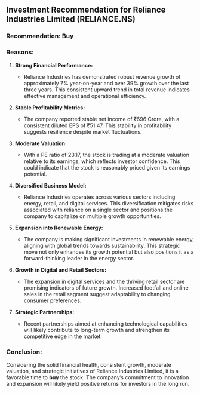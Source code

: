 ## Investment Recommendation for Reliance Industries Limited (RELIANCE.NS)

### Recommendation: **Buy**

### Reasons:

1. **Strong Financial Performance:**
   - Reliance Industries has demonstrated robust revenue growth of approximately 7% year-on-year and over 39% growth over the last three years. This consistent upward trend in total revenue indicates effective management and operational efficiency.

2. **Stable Profitability Metrics:**
   - The company reported stable net income of ₹696 Crore, with a consistent diluted EPS of ₹51.47. This stability in profitability suggests resilience despite market fluctuations.

3. **Moderate Valuation:**
   - With a PE ratio of 23.17, the stock is trading at a moderate valuation relative to its earnings, which reflects investor confidence. This could indicate that the stock is reasonably priced given its earnings potential.

4. **Diversified Business Model:**
   - Reliance Industries operates across various sectors including energy, retail, and digital services. This diversification mitigates risks associated with reliance on a single sector and positions the company to capitalize on multiple growth opportunities.

5. **Expansion into Renewable Energy:**
   - The company is making significant investments in renewable energy, aligning with global trends towards sustainability. This strategic move not only enhances its growth potential but also positions it as a forward-thinking leader in the energy sector.

6. **Growth in Digital and Retail Sectors:**
   - The expansion in digital services and the thriving retail sector are promising indicators of future growth. Increased footfall and online sales in the retail segment suggest adaptability to changing consumer preferences.

7. **Strategic Partnerships:**
   - Recent partnerships aimed at enhancing technological capabilities will likely contribute to long-term growth and strengthen its competitive edge in the market.

### Conclusion:
Considering the solid financial health, consistent growth, moderate valuation, and strategic initiatives of Reliance Industries Limited, it is a favorable time to **buy** the stock. The company’s commitment to innovation and expansion will likely yield positive returns for investors in the long run.